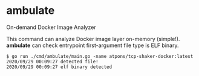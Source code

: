 # ambulate
On-demand Docker Image Analyzer

This command can analyze Docker image layer on-memory (simple!). **ambulate** can check entrypoint first-argument file type is ELF binary.

```
$ go run ./cmd/ambulate/main.go -name atpons/tcp-shaker-docker:latest
2020/09/29 00:09:27 detected file!
2020/09/29 00:09:27 elf binary detected
```
